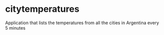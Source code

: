 # citytemperatures
Application that lists the temperatures from all the cities in Argentina every 5 minutes
